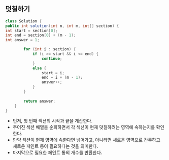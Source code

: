 ## 덧칠하기

```java
class Solution {
public int solution(int n, int m, int[] section) {
int start = section[0];
int end = section[0] + (m - 1);
int answer = 1;

        for (int i : section) {
            if (i >= start && i <= end) {
                continue;
            }
            else {
                start = i;
                end = i + (m - 1);
                answer++;
            }
        }
        
        return answer;
    }
}
```

* 먼저, 첫 번째 섹션의 시작과 끝을 계산한다.
* 주어진 섹션 배열을 순회하면서 각 섹션이 현재 덧칠하려는 영역에 속하는지를 확인한다.
* 만약 섹션이 현재 영역에 속한다면 넘어가고, 아니라면 새로운 영역으로 간주하고 새로운 페인트 통이 필요하다는 것을 의미한다.
* 마지막으로 필요한 페인트 통의 개수를 반환한다.